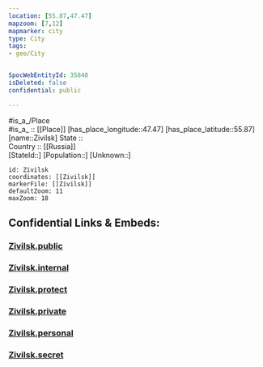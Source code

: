```yaml
---
location: [55.87,47.47] 
mapzoom: [7,12] 
mapmarker: city 
type: City
tags:
- geo/City


SpocWebEntityId: 35840
isDeleted: false
confidential: public

---
```

#is_a_/Place  
#is_a_ :: [[Place]] 
[has_place_longitude::47.47] 
[has_place_latitude::55.87] 
[name::Zivilsk] 
State ::  
Country :: [[Russia]]  
[StateId::] 
[Population::] 
[Unknown::] 


```leaflet
id: Zivilsk
coordinates: [[Zivilsk]] 
markerFile: [[Zivilsk]] 
defaultZoom: 11 
maxZoom: 18
```


## Confidential Links & Embeds: 

### [Zivilsk.public](/_public/\Earth\Continent\Europe\Europe~East\Russia\Russia~Volga\Chuvash~Republic\CityZivilsk.public.md) 

### [Zivilsk.internal](/_internal/\Earth\Continent\Europe\Europe~East\Russia\Russia~Volga\Chuvash~Republic\CityZivilsk.internal.md) 

### [Zivilsk.protect](/_protect/\Earth\Continent\Europe\Europe~East\Russia\Russia~Volga\Chuvash~Republic\CityZivilsk.protect.md) 

### [Zivilsk.private](/_private/\Earth\Continent\Europe\Europe~East\Russia\Russia~Volga\Chuvash~Republic\CityZivilsk.private.md) 

### [Zivilsk.personal](/_personal/\Earth\Continent\Europe\Europe~East\Russia\Russia~Volga\Chuvash~Republic\CityZivilsk.personal.md) 

### [Zivilsk.secret](/_secret/\Earth\Continent\Europe\Europe~East\Russia\Russia~Volga\Chuvash~Republic\CityZivilsk.secret.md)


